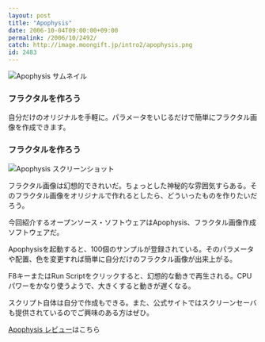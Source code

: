 ```yaml
---
layout: post
title: "Apophysis"
date: 2006-10-04T09:00:00+09:00
permalink: /2006/10/2492/
catch: http://image.moongift.jp/intro2/apophysis.png
id: 2483
---
```

 ![Apophysis サムネイル](http://image.moongift.jp/intro2/apophysis.t.png "Apophysis サムネイル")
  

### フラクタルを作ろう
  
自分だけのオリジナルを手軽に。パラメータをいじるだけで簡単にフラクタル画像を作成できます。  
<!--more-->  

### フラクタルを作ろう
  

![Apophysis スクリーンショット](http://image.moongift.jp/intro2/apophysis.png "Apophysis スクリーンショット")

  

フラクタル画像は幻想的できれいだ。ちょっとした神秘的な雰囲気すらある。そのフラクタル画像をオリジナルで作れるとしたら、どういったものを作りたいだろう。

  

今回紹介するオープンソース・ソフトウェアはApophysis、フラクタル画像作成ソフトウェアだ。

  

Apophysisを起動すると、100個のサンプルが登録されている。そのパラメータや配置、色を変更すれば簡単に自分だけのフラクタル画像が出来上がる。

  

F8キーまたはRun Scriptをクリックすると、幻想的な動きで再生される。CPUパワーをかなり使うようで、大きくすると動きが遅くなる。

  

スクリプト自体は自分で作成もできる。また、公式サイトではスクリーンセーバも提供されているのでご興味のある方はぜひ。

  

[Apophysis レビュー](http://oss.moongift.jp/review/i-2493.html)はこちら

